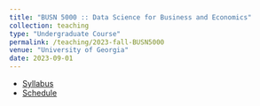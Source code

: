 ```yaml
---
title: "BUSN 5000 :: Data Science for Business and Economics"
collection: teaching
type: "Undergraduate Course"
permalink: /teaching/2023-fall-BUSN5000
venue: "University of Georgia"
date: 2023-09-01
---
```


- [Syllabus](/files/syllabus.busn5000.pdf)
- [Schedule](/files/schedule.busn5000.pdf)
